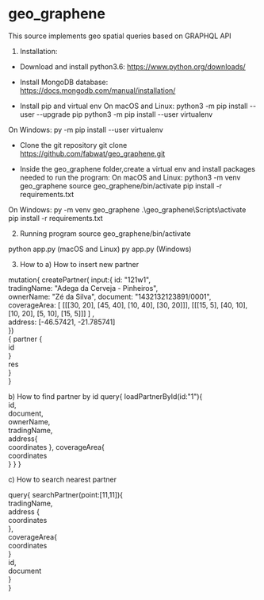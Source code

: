 # geo_graphene
This source implements geo spatial queries based on GRAPHQL API

1) Installation:

- Download and install python3.6:
https://www.python.org/downloads/

- Install MongoDB database:
https://docs.mongodb.com/manual/installation/

- Install pip and virtual env
On macOS and Linux:
python3 -m pip install --user --upgrade pip
python3 -m pip install --user virtualenv

On Windows:
py -m pip install --user virtualenv

- Clone the git repository
 git clone https://github.com/fabwat/geo_graphene.git

- Inside the geo_graphene folder,create a virtual env and install packages needed to run the program:
On macOS and Linux:
python3 -m venv geo_graphene
source geo_graphene/bin/activate
pip install -r requirements.txt


On Windows:
py -m venv geo_graphene
.\geo_graphene\Scripts\activate
pip install -r requirements.txt


2) Running program
source geo_graphene/bin/activate

python app.py  (macOS and Linux)
py app.py      (Windows)


3) How to
a) How to insert new partner

mutation{
	createPartner(  input:{
	id: "121w1", 	
  	tradingName: "Adega da Cerveja - Pinheiros",  	  	
  	ownerName: "Zé da Silva",
  	document: "1432132123891/0001",  	
  	coverageArea:
  	[
  			[[[30, 20], [45, 40], [10, 40], [30, 20]]], 
  		[[[15, 5], [40, 10], [10, 20], [5, 10], [15, 5]]] 
  	] ,    	
  	address: [-46.57421, -21.785741]  	
   })   
  {
      partner {      
      id      
    }    
    res    
  }  
} 


b) How to find partner by id
query{
  loadPartnerById(id:"1"){  
    id,    
    document,    
    ownerName,    
    tradingName,    
    address{    
      coordinates
    },
    coverageArea{    
      coordinates      
    }
  }
}


c) How to search nearest partner


query{
  searchPartner(point:[11,11]){  
    tradingName,    
    address {    
      coordinates      
    },    
    coverageArea{    
      coordinates      
    }    
    id,    
    document    
  }    
} 
  
